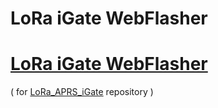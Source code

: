 # LoRa iGate WebFlasher

# [LoRa iGate WebFlasher](https://richonguzman.github.io/lora-igate-web-flasher/installer.html)

( for [LoRa_APRS_iGate](https://github.com/richonguzman/LoRa_APRS_iGate) repository )
